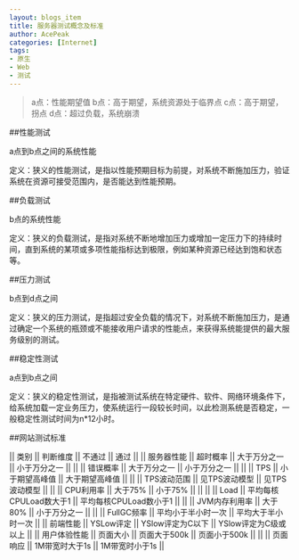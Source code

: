 ```yaml
---
layout: blogs_item
title: 服务器测试概念及标准
author: AcePeak
categories: [Internet]
tags: 
- 原生
- Web
- 测试
---
```



> a点：性能期望值
> b点：高于期望，系统资源处于临界点
> c点：高于期望，拐点
> d点：超过负载，系统崩溃



##性能测试 

a点到b点之间的系统性能

定义：狭义的性能测试，是指以性能预期目标为前提，对系统不断施加压力，验证系统在资源可接受范围内，是否能达到性能预期。


##负载测试

b点的系统性能

定义：狭义的负载测试，是指对系统不断地增加压力或增加一定压力下的持续时间，直到系统的某项或多项性能指标达到极限，例如某种资源已经达到饱和状态等。


##压力测试

b点到d点之间

定义：狭义的压力测试，是指超过安全负载的情况下，对系统不断施加压力，是通过确定一个系统的瓶颈或不能接收用户请求的性能点，来获得系统能提供的最大服务级别的测试。


##稳定性测试

a点到b点之间

定义：狭义的稳定性测试，是指被测试系统在特定硬件、软件、网络环境条件下，给系统加载一定业务压力，使系统运行一段较长时间，以此检测系统是否稳定，一般稳定性测试时间为n*12小时。



##网站测试标准


|| 类别 || 判断维度 || 不通过 || 通过 ||
|| 服务器性能 || 超时概率 || 大于万分之一 || 小于万分之一 ||
||  || 错误概率 || 大于万分之一 || 小于万分之一 ||
||  || TPS || 小于期望高峰值 || 大于期望高峰值 ||
||  || TPS波动范围 || 见TPS波动模型 || 见TPS波动模型 ||
||  || CPU利用率 || 大于75% || 小于75% ||  ||
||  || Load || 平均每核CPULoad数大于1 || 平均每核CPULoad数小于1 ||
||  || JVM内存利用率 || 大于80% || 小于万分之一 ||
||  || FullGC频率 || 平均小于半小时一次 || 平均大于半小时一次 ||
|| 前端性能 || YSLow评定 || YSlow评定为C以下 || YSlow评定为C级或以上 ||
|| 用户体验性能 || 页面大小 || 页面大于500k || 页面小于500k ||
||  || 页面响应 || 1M带宽时大于1s || 1M带宽时小于1s ||
